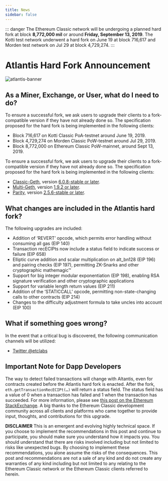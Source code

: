 ```yaml
---
title: News
sidebar: false
---
```



::: danger
The Ethereum Classic network will be undergoing a planned hard fork at block __8,772,000 mil__ or around __Friday, September 13, 2019__.
The Kotti test network underwent a hard fork on June 19 at block 716,617 and Morden test network on Jul 29 at block 4,729,274.
:::

# Atlantis Hard Fork Announcement

![atlantis-banner](https://cdn-images-1.medium.com/max/730/1*1RxLzOy3Tb_5dZcpSFCJRA.jpeg)

## As a Miner, Exchange, or User, what do I need to do?

To ensure a successful fork, we ask users to upgrade their clients to a fork-compatible version if they have not already done so. The specification proposed for the hard fork is being implemented in the following clients:

- Block 716,617 on Kotti Classic PoA-testnet around June 19, 2019.
- Block 4,729,274 on Morden Classic PoW-testnet around Jul 29, 2019.
- Block 8,772,000 on Ethereum Classic PoW-mainnet, around Sept 13, 2019.

To ensure a successful fork, we ask users to upgrade their clients to a fork-compatible version if they have not already done so. The specification proposed for the hard fork is being implemented in the following clients:

- [Classic-Geth](https://github.com/etclabscore/go-ethereum), version [6.0.8-stable or later](https://github.com/etclabscore/go-ethereum/releases).
- [Multi-Geth](https://github.com/multi-geth/multi-geth), version [1.9.2 or later](https://github.com/multi-geth/multi-geth/releases).
- [Parity](https://github.com/paritytech/parity-ethereum/releases), version [2.5.6-stable or later](https://github.com/paritytech/parity-ethereum/releases).


## What changes are included in the Atlantis hard fork?

The following upgrades are included:

- Addition of ‘REVERT’ opcode, which permits error handling without consuming all gas (EIP 140)
- Transaction recECIPts now include a status field to indicate success or failure (EIP 658)
- Elliptic curve addition and scalar multiplication on alt_bn128 (EIP 196) and pairing checks (EIP 197), permitting ZK-Snarks and other cryptographic mathemagic™
- Support for big integer modular exponentiation (EIP 198), enabling RSA signature verification and other cryptographic applications
- Support for variable length return values (EIP 211)
- Addition of the ‘STATICCALL’ opcode, permitting non-state-changing calls to other contracts (EIP 214)
- Changes to the difficulty adjustment formula to take uncles into account (EIP 100)


## What if something goes wrong?

In the event that a critical bug is discovered, the following communication channels will be utilized:

- [Twitter @etclabs](https://twitter.com/etclabs)

## Important Note for Dapp Developers

The way to detect failed transactions will change with Altantis, even for contracts created before the Atlantis hard fork is enacted. After the fork, `eth.getTransactionRecECIPt(…)` will return a status field. The status field has a value of 0 when a transaction has failed and 1 when the transaction has succeeded. For more information, please see [this post on the Ethereum StackExchange](https://ethereum.stackexchange.com/questions/28077/how-do-i-detect-a-failed-transaction-after-the-byzantium-fork-as-the-revert-opco/28078?stw=2#28078).
A big thanks to the Ethereum Classic development community across all clients and platforms who came together to provide input, thoughts, and contributions for this upgrade.

__DISCLAIMER__ This is an emergent and evolving highly technical space. If you choose to implement the recommendations in this post and continue to participate, you should make sure you understand how it impacts you. You should understand that there are risks involved including but not limited to risks like unexpected bugs. By choosing to implement these recommendations, you alone assume the risks of the consequences. This post and recommendations are not a sale of any kind and do not create any warranties of any kind including but not limited to any relating to the Ethereum Classic network or the Ethereum Classic clients referred to herein.
